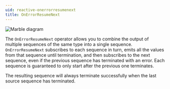 ```yaml
---
uid: reactive-onerrorresumenext
title: OnErrorResumeNext
---
```


![Marble diagram](~/images/reactive-onerrorresumenext.svg)

The `OnErrorResumeNext` operator allows you to combine the output of multiple sequences of the same type into a single sequence. `OnErrorResumeNext` subscribes to each sequence in turn, emits all the values from that sequence until termination, and then subscribes to the next sequence, even if the previous sequence has terminated with an error. Each sequence is guaranteed to only start after the previous one terminates.

The resulting sequence will always terminate successfully when the last source sequence has terminated.